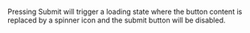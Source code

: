 Pressing Submit will trigger a loading state where the button content is replaced by a spinner icon and the submit button will be disabled.
